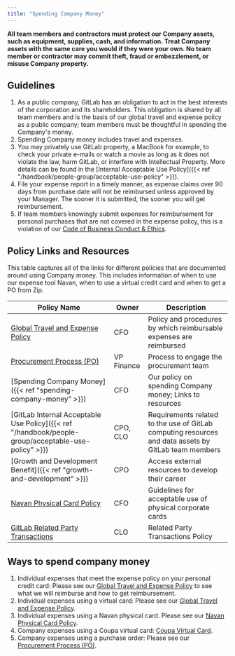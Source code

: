 ```yaml
---
title: "Spending Company Money"
---
```


**All team members and contractors must protect our Company assets, such as equipment, supplies, cash, and information. Treat Company assets with the same care you would if they were your own. No team member or contractor may commit theft, fraud or embezzlement, or misuse Company property.**

## Guidelines

1. As a public company, GitLab has an obligation to act in the best interests of the corporation and its shareholders. This obligation is shared by all team members and is the basis of our global travel and expense policy as a public company; team members must be thoughtful in spending the Company's money.
1. Spending Company money includes travel and expenses.
1. You may privately use GitLab property, a MacBook for example, to check your private e-mails or watch a movie as long as it does not violate the law, harm GitLab, or interfere with Intellectual Property. More details can be found in the [Internal Acceptable Use Policy]({{< ref "/handbook/people-group/acceptable-use-policy" >}}).
1. File your expense report in a timely manner, as expense claims over 90 days from purchase date will not be reimbursed unless approved by your Manager.  The sooner it is submitted, the sooner you will get reimbursement.
1. If team members knowingly submit expenses for reimbursement for personal purchases that are not covered in the expense policy, this is a violation of our [Code of Business Conduct & Ethics](https://ir.gitlab.com/static-files/7d8c7eb3-cb17-4d68-a607-1b7a1fa1c95d).


## Policy Links and Resources

This table captures all of the links for different policies that are documented around using Company money. This includes information of when to use our expense tool Navan, when to use a virtual credit card and when to get a PO from Zip.


| Policy Name | Owner | Description |
| --------------- | ----- | ----- |
| [Global Travel and Expense Policy](/handbook/finance/expenses/) | CFO | Policy and procedures by which reimbursable expenses are reimbursed |
| [Procurement Process (PO)](/handbook/finance/procurement/) | VP Finance | Process to engage the procurement team |
| [Spending Company Money]({{< ref "spending-company-money" >}}) | CFO | Our policy on spending Company money; Links to resources |
| [GitLab Internal Acceptable Use Policy]({{< ref "/handbook/people-group/acceptable-use-policy" >}}) | CPO, CLO | Requirements related to the use of GitLab computing resources and data assets by GitLab team members |
| [Growth and Development Benefit]({{< ref "growth-and-development" >}}) | CPO | Access external resources to develop their career |
| [Navan Physical Card Policy](/handbook/finance/accounts-payable/corp-credit-cards/) | CFO | Guidelines for acceptable use of physical corporate cards |
| [GitLab Related Party Transactions](https://about.gitlab.com/handbook/legal/gitlab-related-party-transactions-policy/) | CLO | Related Party Transactions Policy |

## Ways to spend company money

1. Individual expenses that meet the expense policy on your personal credit card: Please see our [Global Travel and Expense Policy](/handbook/finance/expenses/) to see what we will reimburse and how to get reimbursement.
1. Individual expenses using a virtual card: Please see our [Global Travel and Expense Policy](/handbook/finance/expenses/).
1. Individual expenses using a Navan physical card. Please see our [Navan Physical Card Policy](/handbook/finance/accounts-payable/corp-credit-cards/).
1. Company expenses using a Coupa virtual card: [Coupa Virtual Card](https://about.gitlab.com/handbook/business-technology/enterprise-applications/guides/coupa-virtual-cards/).
1. Company expenses using a purchase order: Please see our [Procurement Process (PO)](/handbook/finance/procurement/).
